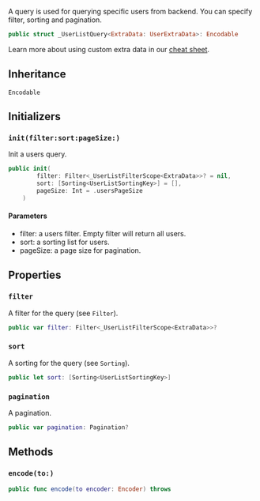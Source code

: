 
A query is used for querying specific users from backend.
You can specify filter, sorting and pagination.

``` swift
public struct _UserListQuery<ExtraData: UserExtraData>: Encodable 
```

> 

Learn more about using custom extra data in our [cheat sheet](https://github.com/GetStream/stream-chat-swift/wiki/Cheat-Sheet#working-with-extra-data).

## Inheritance

`Encodable`

## Initializers

### `init(filter:sort:pageSize:)`

Init a users query.

``` swift
public init(
        filter: Filter<_UserListFilterScope<ExtraData>>? = nil,
        sort: [Sorting<UserListSortingKey>] = [],
        pageSize: Int = .usersPageSize
    ) 
```

#### Parameters

  - filter: a users filter. Empty filter will return all users.
  - sort: a sorting list for users.
  - pageSize: a page size for pagination.

## Properties

### `filter`

A filter for the query (see `Filter`).

``` swift
public var filter: Filter<_UserListFilterScope<ExtraData>>?
```

### `sort`

A sorting for the query (see `Sorting`).

``` swift
public let sort: [Sorting<UserListSortingKey>]
```

### `pagination`

A pagination.

``` swift
public var pagination: Pagination?
```

## Methods

### `encode(to:)`

``` swift
public func encode(to encoder: Encoder) throws 
```
